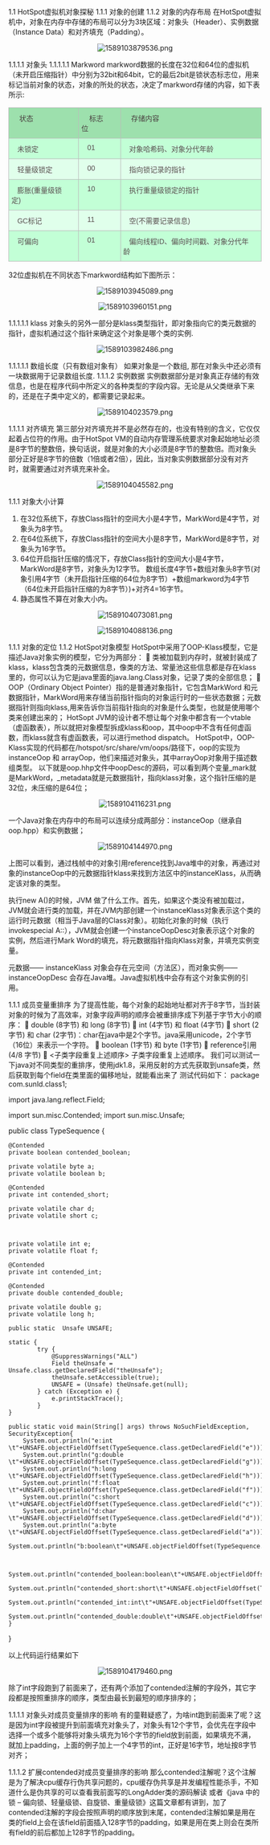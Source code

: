 1.1	HotSpot虚拟机对象探秘
1.1.1	对象的创建
1.1.2	对象的内存布局
在HotSpot虚拟机中，对象在内存中存储的布局可以分为3块区域：对象头（Header）、实例数据（Instance Data）和对齐填充（Padding）。
<div align=center>

![1589103879536.png](..\images\1589103879536.png)

</div>

1.1.1.1	对象头
1.1.1.1.1	Markword
markword数据的长度在32位和64位的虚拟机（未开启压缩指针）中分别为32bit和64bit，它的最后2bit是锁状态标志位，用来标记当前对象的状态，对象的所处的状态，决定了markword存储的内容，如下表所示:
<style type="text/css">
.tg  {border-collapse:collapse;border-color:#bbb;border-spacing:0;}
.tg td{background-color:#E0FFEB;border-color:#bbb;border-style:solid;border-width:1px;color:#594F4F;
  font-family:Arial, sans-serif;font-size:14px;overflow:hidden;padding:10px 5px;word-break:normal;}
.tg th{background-color:#9DE0AD;border-color:#bbb;border-style:solid;border-width:1px;color:#493F3F;
  font-family:Arial, sans-serif;font-size:14px;font-weight:normal;overflow:hidden;padding:10px 5px;word-break:normal;}
.tg .tg-0lax{text-align:left;vertical-align:top}
.tg .tg-sjuo{background-color:#C2FFD6;text-align:left;vertical-align:top}
</style>
<table class="tg">
<thead>
  <tr>
    <th class="tg-0lax">&nbsp;&nbsp;&nbsp;&nbsp;状态&nbsp;&nbsp;&nbsp;&nbsp;</th>
    <th class="tg-0lax">&nbsp;&nbsp;&nbsp;&nbsp;标志位&nbsp;&nbsp;&nbsp;&nbsp;</th>
    <th class="tg-0lax">&nbsp;&nbsp;&nbsp;&nbsp;存储内容&nbsp;&nbsp;&nbsp;&nbsp;</th>
  </tr>
</thead>
<tbody>
  <tr>
    <td class="tg-sjuo">&nbsp;&nbsp;&nbsp;未锁定&nbsp;&nbsp;&nbsp;</td>
    <td class="tg-sjuo">&nbsp;&nbsp;&nbsp;01&nbsp;&nbsp;&nbsp;</td>
    <td class="tg-sjuo">&nbsp;&nbsp;&nbsp;对象哈希码、对象分代年龄&nbsp;&nbsp;&nbsp;</td>
  </tr>
  <tr>
    <td class="tg-0lax">&nbsp;&nbsp;&nbsp;轻量级锁定&nbsp;&nbsp;&nbsp;</td>
    <td class="tg-0lax">&nbsp;&nbsp;&nbsp;00&nbsp;&nbsp;&nbsp;</td>
    <td class="tg-0lax">&nbsp;&nbsp;&nbsp;指向锁记录的指针&nbsp;&nbsp;&nbsp;</td>
  </tr>
  <tr>
    <td class="tg-sjuo">&nbsp;&nbsp;&nbsp;膨胀(重量级锁定)&nbsp;&nbsp;&nbsp;</td>
    <td class="tg-sjuo">&nbsp;&nbsp;&nbsp;10&nbsp;&nbsp;&nbsp;</td>
    <td class="tg-sjuo">&nbsp;&nbsp;&nbsp;执行重量级锁定的指针&nbsp;&nbsp;&nbsp;</td>
  </tr>
  <tr>
    <td class="tg-0lax">&nbsp;&nbsp;&nbsp;GC标记&nbsp;&nbsp;&nbsp;</td>
    <td class="tg-0lax">&nbsp;&nbsp;&nbsp;11&nbsp;&nbsp;&nbsp;</td>
    <td class="tg-0lax">&nbsp;&nbsp;&nbsp;空(不需要记录信息)&nbsp;&nbsp;&nbsp;</td>
  </tr>
  <tr>
    <td class="tg-sjuo">&nbsp;&nbsp;&nbsp;可偏向&nbsp;&nbsp;&nbsp;</td>
    <td class="tg-sjuo">&nbsp;&nbsp;&nbsp;01&nbsp;&nbsp;&nbsp;</td>
    <td class="tg-sjuo">&nbsp;&nbsp;&nbsp;偏向线程ID、偏向时间戳、对象分代年龄&nbsp;&nbsp;&nbsp;</td>
  </tr>
</tbody>
</table>

32位虚拟机在不同状态下markword结构如下图所示：
<div align=center>

![1589103945089.png](..\images\1589103945089.png)

</div>

<div align=center>

![1589103960151.png](..\images\1589103960151.png)

</div>

1.1.1.1.1	klass
对象头的另外一部分是klass类型指针，即对象指向它的类元数据的指针，虚拟机通过这个指针来确定这个对象是哪个类的实例.
<div align=center>

![1589103982486.png](..\images\1589103982486.png)

</div>


1.1.1.1.1	数组长度（只有数组对象有）
如果对象是一个数组, 那在对象头中还必须有一块数据用于记录数组长度.
1.1.1.2	实例数据
实例数据部分是对象真正存储的有效信息，也是在程序代码中所定义的各种类型的字段内容。无论是从父类继承下来的，还是在子类中定义的，都需要记录起来。
<div align=center>

![1589104023579.png](..\images\1589104023579.png)

</div>

1.1.1.1	对齐填充
第三部分对齐填充并不是必然存在的，也没有特别的含义，它仅仅起着占位符的作用。由于HotSpot VM的自动内存管理系统要求对象起始地址必须是8字节的整数倍，换句话说，就是对象的大小必须是8字节的整数倍。而对象头部分正好是8字节的倍数（1倍或者2倍），因此，当对象实例数据部分没有对齐时，就需要通过对齐填充来补全。
<div align=center>

![1589104045582.png](..\images\1589104045582.png)

</div>


1.1.1	对象大小计算
1. 在32位系统下，存放Class指针的空间大小是4字节，MarkWord是4字节，对象头为8字节。
2. 在64位系统下，存放Class指针的空间大小是8字节，MarkWord是8字节，对象头为16字节。
3. 64位开启指针压缩的情况下，存放Class指针的空间大小是4字节，MarkWord是8字节，对象头为12字节。 数组长度4字节+数组对象头8字节(对象引用4字节（未开启指针压缩的64位为8字节）+数组markword为4字节（64位未开启指针压缩的为8字节）)+对齐4=16字节。
4. 静态属性不算在对象大小内。
<div align=center>

![1589104073081.png](..\images\1589104073081.png)

</div>

<div align=center>

![1589104088136.png](..\images\1589104088136.png)

</div>

1.1.1	对象的定位
1.1.2	HotSpot对象模型
HotSpot中采用了OOP-Klass模型，它是描述Java对象实例的模型，它分为两部分：
	类被加载到内存时，就被封装成了klass，klass包含类的元数据信息，像类的方法、常量池这些信息都是存在klass里的，你可以认为它是java里面的java.lang.Class对象，记录了类的全部信息；
	OOP（Ordinary Object Pointer）指的是普通对象指针，它包含MarkWord 和元数据指针，MarkWord用来存储当前指针指向的对象运行时的一些状态数据；元数据指针则指向klass,用来告诉你当前指针指向的对象是什么类型，也就是使用哪个类来创建出来的；
HotSopt JVM的设计者不想让每个对象中都含有一个vtable（虚函数表），所以就把对象模型拆成klass和oop，其中oop中不含有任何虚函数，而klass就含有虚函数表，可以进行method dispatch。
HotSpot中，OOP-Klass实现的代码都在/hotspot/src/share/vm/oops/路径下，oop的实现为instanceOop 和 arrayOop，他们来描述对象头，其中arrayOop对象用于描述数组类型。
以下就是oop.hhp文件中oopDesc的源码，可以看到两个变量_mark就是MarkWord，_metadata就是元数据指针，指向klass对象，这个指针压缩的是32位，未压缩的是64位；
<div align=center>

![1589104116231.png](..\images\1589104116231.png)

</div>

一个Java对象在内存中的布局可以连续分成两部分：instanceOop（继承自oop.hpp）和实例数据；

<div align=center>

![1589104144970.png](..\images\1589104144970.png)

</div>


上图可以看到，通过栈帧中的对象引用reference找到Java堆中的对象，再通过对象的instanceOop中的元数据指针klass来找到方法区中的instanceKlass，从而确定该对象的类型。

执行new A()的时候，JVM 做了什么工作。首先，如果这个类没有被加载过，JVM就会进行类的加载，并在JVM内部创建一个instanceKlass对象表示这个类的运行时元数据（相当于Java层的Class对象）。初始化对象的时候（执行invokespecial A::），JVM就会创建一个instanceOopDesc对象表示这个对象的实例，然后进行Mark Word的填充，将元数据指针指向Klass对象，并填充实例变量。

元数据—— instanceKlass 对象会存在元空间（方法区），而对象实例—— instanceOopDesc 会存在Java堆。Java虚拟机栈中会存有这个对象实例的引用。

1.1.1	成员变量重排序
为了提高性能，每个对象的起始地址都对齐于8字节，当封装对象的时候为了高效率，对象字段声明的顺序会被重排序成下列基于字节大小的顺序：
	double (8字节) 和 long (8字节)
	int (4字节) 和 float (4字节)
	short (2字节) 和 char (2字节)：char在java中是2个字节。java采用unicode，2个字节（16位）来表示一个字符。
	boolean (1字节) 和 byte (1字节)
	reference引用 (4/8 字节)
	<子类字段重复上述顺序>
子类字段重复上述顺序。
我们可以测试一下java对不同类型的重排序，使用jdk1.8，采用反射的方式先获取到unsafe类，然后获取到每个field在类里面的偏移地址，就能看出来了
测试代码如下：
package com.sunld.class1;

import java.lang.reflect.Field;

import sun.misc.Contended;
import sun.misc.Unsafe;

public class TypeSequence {


    @Contended
    private boolean contended_boolean;

    private volatile byte a;
    private volatile boolean b;

    @Contended
    private int contended_short;

    private volatile char d;
    private volatile short c;



    private volatile int e;
    private volatile float f;

    @Contended
    private int contended_int;

    @Contended
    private double contended_double;

    private volatile double g;
    private volatile long h;

    public static  Unsafe UNSAFE;

    static {
            try {
                @SuppressWarnings("ALL")
                Field theUnsafe = Unsafe.class.getDeclaredField("theUnsafe");
                theUnsafe.setAccessible(true);
                UNSAFE = (Unsafe) theUnsafe.get(null);
            } catch (Exception e) {
                e.printStackTrace();
            }
    }

    public static void main(String[] args) throws NoSuchFieldException, SecurityException{
        System.out.println("e:int    \t"+UNSAFE.objectFieldOffset(TypeSequence.class.getDeclaredField("e")));
        System.out.println("g:double \t"+UNSAFE.objectFieldOffset(TypeSequence.class.getDeclaredField("g")));
        System.out.println("h:long   \t"+UNSAFE.objectFieldOffset(TypeSequence.class.getDeclaredField("h")));
        System.out.println("f:float  \t"+UNSAFE.objectFieldOffset(TypeSequence.class.getDeclaredField("f")));
        System.out.println("c:short  \t"+UNSAFE.objectFieldOffset(TypeSequence.class.getDeclaredField("c")));
        System.out.println("d:char   \t"+UNSAFE.objectFieldOffset(TypeSequence.class.getDeclaredField("d")));
        System.out.println("a:byte   \t"+UNSAFE.objectFieldOffset(TypeSequence.class.getDeclaredField("a")));
        System.out.println("b:boolean\t"+UNSAFE.objectFieldOffset(TypeSequence.class.getDeclaredField("b")));


        System.out.println("contended_boolean:boolean\t"+UNSAFE.objectFieldOffset(TypeSequence.class.getDeclaredField("contended_boolean")));
        System.out.println("contended_short:short\t"+UNSAFE.objectFieldOffset(TypeSequence.class.getDeclaredField("contended_short")));
        System.out.println("contended_int:int\t"+UNSAFE.objectFieldOffset(TypeSequence.class.getDeclaredField("contended_int")));
        System.out.println("contended_double:double\t"+UNSAFE.objectFieldOffset(TypeSequence.class.getDeclaredField("contended_double")));
    }

}


以上代码运行结果如下
<div align=center>

![1589104179460.png](..\images\1589104179460.png)

</div>

除了int字段跑到了前面来了，还有两个添加了contended注解的字段外，其它字段都是按照重排序的顺序，类型由最长到最短的顺序排序的；

1.1.1.1	对象头对成员变量排序的影响
有的童鞋疑惑了，为啥int跑到前面来了呢？这是因为int字段被提升到前面填充对象头了，对象头有12个字节，会优先在字段中选择一个或多个能够将对象头填充为16个字节的field放到前面，如果填充不满，就加上padding，上面的例子加上一个4字节的int，正好是16字节，地址按8字节对齐；

1.1.1.2	扩展contended对成员变量排序的影响
那么contended注解呢？这个注解是为了解决cpu缓存行伪共享问题的，cpu缓存伪共享是并发编程性能杀手，不知道什么是伪共享的可以查看我前面写的LongAdder类的源码解读 或者《java 中的锁 – 偏向锁、轻量级锁、自旋锁、重量级锁》这篇文章都有讲到，加了contended注解的字段会按照声明的顺序放到末尾，contended注解如果是用在类的field上会在该field前面插入128字节的padding，如果是用在类上则会在类所有field的前后都加上128字节的padding。
